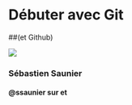 # Débuter avec Git
##(et Github)


![](http://sebastien.saunier.me/images/sebastien_saunier.jpg)

### Sébastien Saunier

<h4>
  @ssaunier sur
  <a href="http://twitter.com/ssaunier">
    <i class="icomoon-twitter"></i>
  </a>
  et
  <a href="http://github.com/ssaunier">
    <i class="icomoon-github"></i>
  </a>
</h4>
